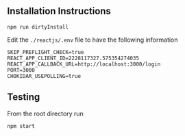## Installation Instructions

```
npm run dirtyInstall
```

Edit the `./reactjs/.env` file to have the following information

```
SKIP_PREFLIGHT_CHECK=true
REACT_APP_CLIENT_ID=2228117327.575354274035
REACT_APP_CALLBACK_URL=http://localhost:3000/login
PORT=3000
CHOKIDAR_USEPOLLING=true
```

## Testing

From the root directory run

```
npm start
```